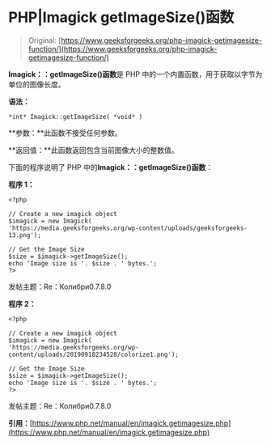 # PHP|Imagick getImageSize()函数

> Original: [https://www.geeksforgeeks.org/php-imagick-getimagesize-function/](https://www.geeksforgeeks.org/php-imagick-getimagesize-function/)

**Imagick：：getImageSize()函数**是 PHP 中的一个内置函数，用于获取以字节为单位的图像长度。

**语法：**

```
*int* Imagick::getImageSize( *void* )
```

**参数：**此函数不接受任何参数。

**返回值：**此函数返回包含当前图像大小的整数值。

下面的程序说明了 PHP 中的**Imagick：：getImageSize()函数**：

**程序 1：**

```
<?php

// Create a new imagick object
$imagick = new Imagick(
'https://media.geeksforgeeks.org/wp-content/uploads/geeksforgeeks-13.png');

// Get the Image Size
$size = $imagick->getImageSize();
echo 'Image size is '. $size . ' bytes.';
?>
```

发帖主题：Re：Колибри0.7.8.0

**程序 2：**

```
<?php

// Create a new imagick object
$imagick = new Imagick(
'https://media.geeksforgeeks.org/wp-content/uploads/20190918234528/colorize1.png');

// Get the Image Size
$size = $imagick->getImageSize();
echo 'Image size is '. $size . ' bytes.';
?>
```

发帖主题：Re：Колибри0.7.8.0

**引用：**[https://www.php.net/manual/en/imagick.getimagesize.php](https://www.php.net/manual/en/imagick.getimagesize.php)